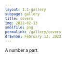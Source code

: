 ```yaml
---
layout: 1.1-gallery
subpage: gallery
title: covers
img: 2022-02-13
smolfile: png
permalink: /gallery/covers
drawnon: February 13, 2022
---
```

<!--add dA-->
A number a part.